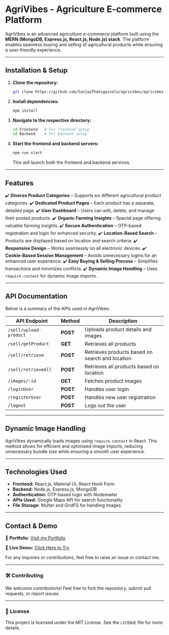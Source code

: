 
# AgriVibes - Agriculture E-commerce Platform

AgriVibes is an advanced agriculture e-commerce platform built using the **MERN (MongoDB, Express.js, React.js, Node.js) stack**. The platform enables seamless buying and selling of agricultural products while ensuring a user-friendly experience.

---
## Installation & Setup

1. **Clone the repository:**
   ```sh
   git clone https://github.com/SanjayThanigaivelu/agrivibes/agrivibes.git
   ```
2. **Install dependencies:**
   ```sh
   npm install
   ```
3. **Navigate to the respective directory:**
   ```sh
   cd Frontend   # For frontend setup
   cd Backend    # For backend setup
   ```
4. **Start the frontend and backend servers:**
   ```sh
   npm run start
   ```
   This will launch both the frontend and backend services.

---
## Features

✔️ **Diverse Product Categories** – Supports six different agricultural product categories.
✔️ **Dedicated Product Pages** – Each product has a separate, detailed page.
✔️ **User Dashboard** – Users can edit, delete, and manage their posted products.
✔️ **Organic Farming Insights** – Special page offering valuable farming insights.
✔️ **Secure Authentication** – OTP-based registration and login for enhanced security.
✔️ **Location-Based Search** – Products are displayed based on location and search criteria.
✔️ **Responsive Design** – Works seamlessly on all electronic devices.
✔️ **Cookie-Based Session Management** – Avoids unnecessary logins for an enhanced user experience.
✔️ **Easy Buying & Selling Process** – Simplifies transactions and minimizes conflicts.
✔️ **Dynamic Image Handling** – Uses `require.context` for dynamic image imports.

---
## API Documentation

Below is a summary of the APIs used in AgriVibes:

| API Endpoint | Method | Description |
|-------------|--------|-------------|
| `/sell/upload-product` | **POST** | Uploads product details and images |
| `/sell/getProduct` | **GET** | Retrieves all products |
| `/sell/retrieve` | **POST** | Retrieves products based on search and location |
| `/sell/retrieveAll` | **POST** | Retrieves all products based on location |
| `/images/:id` | **GET** | Fetches product images |
| `/loginUser` | **POST** | Handles user login |
| `/registerUser` | **POST** | Handles new user registration |
| `/logout` | **POST** | Logs out the user |

---
## Dynamic Image Handling

AgriVibes dynamically loads images using `require.context` in React. This method allows for efficient and optimized image imports, reducing unnecessary bundle size while ensuring a smooth user experience.

---
## Technologies Used

- **Frontend:** React.js, Material UI, React Hook Form
- **Backend:** Node.js, Express.js, MongoDB
- **Authentication:** OTP-based login with Nodemailer
- **APIs Used:** Google Maps API for search functionality
- **File Storage:** Multer and GridFS for handling images

---
## Contact & Demo

🔗 **Portfolio:** [Visit my Portfolio](https://myfirstportfolioweb.netlify.app/)

🚀 **Live Demo:** [Click Here to Try](https://agrivibes.netlify.app/agri)

For any inquiries or contributions, feel free to raise an issue or contact me.

---
### 🛠 Contributing

We welcome contributions! Feel free to fork the repository, submit pull requests, or report issues.

---
### 📜 License

This project is licensed under the MIT License. See the `LICENSE` file for more details.


